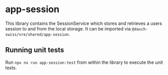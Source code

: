 # app-session

This library contains the SessionService which stores and retrieves a users session to and from the local storage.
It can be imported via `@dasch-swiss/vre/shared/app-session`.

## Running unit tests

Run `npx nx run app-session:test` from within the library to execute the unit tests.
